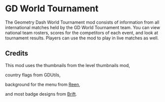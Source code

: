 # GD World Tournament

The Geometry Dash World Tournament mod consists of information from all international matches held by the GD World Tournament team. You can view national team rosters, scores for the competitors of each event, and look at tournament results. Players can use the mod to play in live matches as well.


## Credits
This mod uses the thumbnails from the <cy>level thumbnails</c> mod,

country flags  from <cy>GDUtils</c>,

background for the menu from [Reen](https://www.youtube.com/channel/UCVPoNPvW2qq6j_46NGjtuwQ),

and most badge designs from [Brift](https://www.youtube.com/channel/UCTfzNyg4QjTRZxPRTbuCBdA).